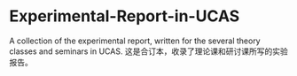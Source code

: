 # Experimental-Report-in-UCAS
A collection of the experimental report, written for the several theory classes and seminars in UCAS. 这是合订本，收录了理论课和研讨课所写的实验报告。

